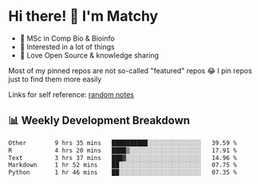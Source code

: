 # Hi there! 👋 I'm Matchy

- 🧬 MSc in Comp Bio & Bioinfo
- 🎈 Interested in a lot of things
- 💜 Love Open Source & knowledge sharing

Most of my pinned repos are not so-called "featured" repos 😂 I pin repos just to find them more easily

Links for self reference: [random notes](https://matchy233.github.io/random-notes)

## 📊 Weekly Development Breakdown

<!--START_SECTION:waka-->

```txt
Other        9 hrs 35 mins   ██████████░░░░░░░░░░░░░░░   39.59 %
R            4 hrs 20 mins   ████▒░░░░░░░░░░░░░░░░░░░░   17.91 %
Text         3 hrs 37 mins   ███▓░░░░░░░░░░░░░░░░░░░░░   14.96 %
Markdown     1 hr 52 mins    ██░░░░░░░░░░░░░░░░░░░░░░░   07.75 %
Python       1 hr 46 mins    ██░░░░░░░░░░░░░░░░░░░░░░░   07.35 %
```

<!--END_SECTION:waka-->
